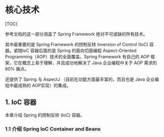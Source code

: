 # 核心技术

[TOC]

参考文档的这一部分涵盖了 Spring Framework 绝对不可或缺的所有技术。

其中最重要的是 Spring Framework 的控制反转 Inversion of Control (IoC) 容器。紧随IoC 容器后面的是 Spring 的面向切面编程 Aspect-Oriented Programming（AOP）技术的全面覆盖。Spring Framework 有自己的 AOP 框架，它在概念上易于理解，并且成功地解决了 Java 企业编程中关于 AOP 需求的 80% 痛点。

还提供了 Spring 与 AspectJ （目前在功能方面最丰富的，而且也是 Java 企业编程中最成熟的 AOP实现）的集成。

## 1. IoC 容器

本章介绍 Spring 的控制反转 (IoC) 容器。

### 1.1 介绍 Spring IoC Container and Beans

